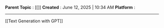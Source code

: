 **Parent Topic** : [[]]
**Created** : June 12, 2025 | 10:34 AM
**Platform** :

---




[[Text Generation with GPT]]

